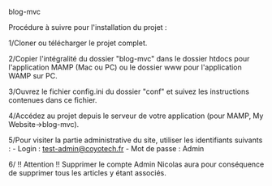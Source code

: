 blog-mvc

Procédure à suivre pour l'installation du projet : 

1/Cloner ou télécharger le projet complet.

2/Copier l'intégralité du dossier "blog-mvc" dans le dossier htdocs pour l'application MAMP (Mac ou PC) ou le dossier www pour l'application WAMP sur PC.

3/Ouvrez le fichier config.ini du dossier "conf" et suivez les instructions contenues dans ce fichier.

4/Accédez au projet depuis le serveur de votre application (pour MAMP, My Website->blog-mvc).

5/Pour visiter la partie administrative du site, utiliser les identifiants suivants :
    - Login : test-admin@coyotech.fr
    - Mot de passe : Admin

6/ !! Attention !! Supprimer le compte Admin Nicolas aura pour conséquence de supprimer tous les articles y étant associés.
